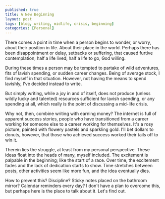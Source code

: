 ```yaml
---
published: true
title: A New Beginning
layout: post
tags: [blog, writing, midlife, crisis, beginning]
categories: [Personal]
---
```

There comes a point in time when a person begins to wonder, or worry, about their position in life.  About their place in the world.  Perhaps there has been disappointment or delay, setbacks or suffering, that caused furtive contemplation; half a life lived, half a life to go, God willing.  

During these times a person may be tempted to partake of wild adventures, fits of lavish spending, or sudden career changes.  Being of average stock, I find myself in that situation.  However, not having the means to spend lavishly, I've decided instead to write.  

But simply writing, while a joy in and of itself, does not produce (unless wildly lucky and talented) resources sufficient for lavish spending, or any spending at all, which really is the point of discussing a mid-life crisis. 

Why not, then, combine writing with earning money?  The internet is full of apparent success stories, people who have transitioned from a career working for someone else to a career working for themselves.  It's a rosy picture, painted with flowery pastels and sparkling gold.  I'll bet dollars to donuts, however, that those who achieved success worked their tails off to win it. 

Therein lies the struggle, at least from my personal perspective.  These ideas float into the heads of many, myself included.  The excitement is palpable in the beginning; like the start of a race.  Over time, the excitement fades and the lack of dedication starts to show.  Time stretches between posts, other activities seem like more fun, and the idea eventually dies.  

How to prevent this?  Discipline?  Sticky notes placed on the bathroom mirror?  Calendar reminders every day?  I don't have a plan to overcome this, but perhaps here is the place to talk about it.  Let's find out. 